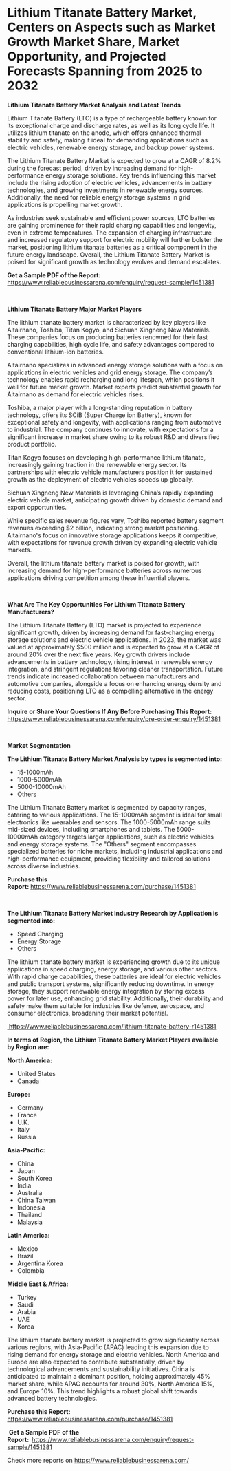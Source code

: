 <p><h1>Lithium Titanate Battery Market, Centers on Aspects such as Market Growth Market Share, Market Opportunity, and Projected Forecasts Spanning from 2025 to 2032</h1></p><p><strong>Lithium Titanate Battery Market Analysis and Latest Trends</strong></p>
<p><p>Lithium Titanate Battery (LTO) is a type of rechargeable battery known for its exceptional charge and discharge rates, as well as its long cycle life. It utilizes lithium titanate on the anode, which offers enhanced thermal stability and safety, making it ideal for demanding applications such as electric vehicles, renewable energy storage, and backup power systems. </p><p>The Lithium Titanate Battery Market is expected to grow at a CAGR of 8.2% during the forecast period, driven by increasing demand for high-performance energy storage solutions. Key trends influencing this market include the rising adoption of electric vehicles, advancements in battery technologies, and growing investments in renewable energy sources. Additionally, the need for reliable energy storage systems in grid applications is propelling market growth. </p><p>As industries seek sustainable and efficient power sources, LTO batteries are gaining prominence for their rapid charging capabilities and longevity, even in extreme temperatures. The expansion of charging infrastructure and increased regulatory support for electric mobility will further bolster the market, positioning lithium titanate batteries as a critical component in the future energy landscape. Overall, the Lithium Titanate Battery Market is poised for significant growth as technology evolves and demand escalates.</p></p>
<p><strong>Get a Sample PDF of the Report:&nbsp;</strong> <a href="https://www.reliablebusinessarena.com/enquiry/request-sample/1451381?utm_campaign=1420&utm_medium=2&utm_source=Github&utm_content=ia&utm_term=13022025&utm_id=lithium-titanate-battery">https://www.reliablebusinessarena.com/enquiry/request-sample/1451381</a></p>
<p>&nbsp;</p>
<p><strong>Lithium Titanate Battery Major Market Players</strong></p>
<p><p>The lithium titanate battery market is characterized by key players like Altairnano, Toshiba, Titan Kogyo, and Sichuan Xingneng New Materials. These companies focus on producing batteries renowned for their fast charging capabilities, high cycle life, and safety advantages compared to conventional lithium-ion batteries. </p><p>Altairnano specializes in advanced energy storage solutions with a focus on applications in electric vehicles and grid energy storage. The company’s technology enables rapid recharging and long lifespan, which positions it well for future market growth. Market experts predict substantial growth for Altairnano as demand for electric vehicles rises.</p><p>Toshiba, a major player with a long-standing reputation in battery technology, offers its SCiB (Super Charge ion Battery), known for exceptional safety and longevity, with applications ranging from automotive to industrial. The company continues to innovate, with expectations for a significant increase in market share owing to its robust R&D and diversified product portfolio.</p><p>Titan Kogyo focuses on developing high-performance lithium titanate, increasingly gaining traction in the renewable energy sector. Its partnerships with electric vehicle manufacturers position it for sustained growth as the deployment of electric vehicles speeds up globally.</p><p>Sichuan Xingneng New Materials is leveraging China’s rapidly expanding electric vehicle market, anticipating growth driven by domestic demand and export opportunities. </p><p>While specific sales revenue figures vary, Toshiba reported battery segment revenues exceeding $2 billion, indicating strong market positioning. Altairnano's focus on innovative storage applications keeps it competitive, with expectations for revenue growth driven by expanding electric vehicle markets.</p><p>Overall, the lithium titanate battery market is poised for growth, with increasing demand for high-performance batteries across numerous applications driving competition among these influential players.</p></p>
<p>&nbsp;</p>
<p><strong>What Are The Key Opportunities For Lithium Titanate Battery Manufacturers?</strong></p>
<p><p>The Lithium Titanate Battery (LTO) market is projected to experience significant growth, driven by increasing demand for fast-charging energy storage solutions and electric vehicle applications. In 2023, the market was valued at approximately $500 million and is expected to grow at a CAGR of around 20% over the next five years. Key growth drivers include advancements in battery technology, rising interest in renewable energy integration, and stringent regulations favoring cleaner transportation. Future trends indicate increased collaboration between manufacturers and automotive companies, alongside a focus on enhancing energy density and reducing costs, positioning LTO as a compelling alternative in the energy sector.</p></p>
<p><strong>Inquire or Share Your Questions If Any Before Purchasing This Report:</strong> <a href="https://www.reliablebusinessarena.com/enquiry/pre-order-enquiry/1451381?utm_campaign=1420&utm_medium=2&utm_source=Github&utm_content=ia&utm_term=13022025&utm_id=lithium-titanate-battery">https://www.reliablebusinessarena.com/enquiry/pre-order-enquiry/1451381</a></p>
<p>&nbsp;</p>
<p><strong>Market Segmentation</strong></p>
<p><strong>The Lithium Titanate Battery Market Analysis by types is segmented into:</strong></p>
<p><ul><li>15-1000mAh</li><li>1000-5000mAh</li><li>5000-10000mAh</li><li>Others</li></ul></p>
<p><p>The Lithium Titanate Battery market is segmented by capacity ranges, catering to various applications. The 15-1000mAh segment is ideal for small electronics like wearables and sensors. The 1000-5000mAh range suits mid-sized devices, including smartphones and tablets. The 5000-10000mAh category targets larger applications, such as electric vehicles and energy storage systems. The "Others" segment encompasses specialized batteries for niche markets, including industrial applications and high-performance equipment, providing flexibility and tailored solutions across diverse industries.</p></p>
<p><strong>Purchase this Report:&nbsp;</strong><a href="https://www.reliablebusinessarena.com/purchase/1451381?utm_campaign=1420&utm_medium=2&utm_source=Github&utm_content=ia&utm_term=13022025&utm_id=lithium-titanate-battery">https://www.reliablebusinessarena.com/purchase/1451381</a></p>
<p>&nbsp;</p>
<p><strong>The Lithium Titanate Battery Market Industry Research by Application is segmented into:</strong></p>
<p><ul><li>Speed Charging</li><li>Energy Storage</li><li>Others</li></ul></p>
<p><p>The lithium titanate battery market is experiencing growth due to its unique applications in speed charging, energy storage, and various other sectors. With rapid charge capabilities, these batteries are ideal for electric vehicles and public transport systems, significantly reducing downtime. In energy storage, they support renewable energy integration by storing excess power for later use, enhancing grid stability. Additionally, their durability and safety make them suitable for industries like defense, aerospace, and consumer electronics, broadening their market potential.</p></p>
<p><a href="https://www.reliablebusinessarena.com/lithium-titanate-battery-r1451381?utm_campaign=1420&utm_medium=2&utm_source=Github&utm_content=ia&utm_term=13022025&utm_id=lithium-titanate-battery">&nbsp;https://www.reliablebusinessarena.com/lithium-titanate-battery-r1451381</a></p>
<p><strong>In terms of Region, the Lithium Titanate Battery Market Players available by Region are:</strong></p>
<p>
    <p> <strong> North America: </strong>
        <ul>
            <li>United States</li>
            <li>Canada</li>
        </ul>
        </p> 
    <p> <strong> Europe: </strong>
        <ul>
            <li>Germany</li>
            <li>France</li>
            <li>U.K.</li>
            <li>Italy</li>
            <li>Russia</li>
        </ul>
        </p> 
    <p> <strong> Asia-Pacific: </strong>
        <ul>
            <li>China</li>
            <li>Japan</li>
            <li>South Korea</li>
            <li>India</li>
            <li>Australia</li>
            <li>China Taiwan</li>
            <li>Indonesia</li>
            <li>Thailand</li>
            <li>Malaysia</li>
        </ul>
        </p> 
    <p> <strong> Latin America: </strong>
        <ul>
            <li>Mexico</li>
            <li>Brazil</li>
            <li>Argentina Korea</li>
            <li>Colombia</li>
        </ul>
        </p> 
    <p> <strong> Middle East & Africa: </strong>
        <ul>
            <li>Turkey</li>
            <li>Saudi</li>
            <li>Arabia</li>
            <li>UAE</li>
            <li>Korea</li>
        </ul>
    </p>
    </p>
<p><p>The lithium titanate battery market is projected to grow significantly across various regions, with Asia-Pacific (APAC) leading this expansion due to rising demand for energy storage and electric vehicles. North America and Europe are also expected to contribute substantially, driven by technological advancements and sustainability initiatives. China is anticipated to maintain a dominant position, holding approximately 45% market share, while APAC accounts for around 30%, North America 15%, and Europe 10%. This trend highlights a robust global shift towards advanced battery technologies.</p></p>
<p><strong>Purchase this Report: </strong><a href="https://www.reliablebusinessarena.com/purchase/1451381?utm_campaign=1420&utm_medium=2&utm_source=Github&utm_content=ia&utm_term=13022025&utm_id=lithium-titanate-battery">https://www.reliablebusinessarena.com/purchase/1451381</a></p>
<p>&nbsp;<strong>Get a Sample PDF of the Report:&nbsp;&nbsp;</strong><a href="https://www.reliablebusinessarena.com/enquiry/request-sample/1451381?utm_campaign=1420&utm_medium=2&utm_source=Github&utm_content=ia&utm_term=13022025&utm_id=lithium-titanate-battery">https://www.reliablebusinessarena.com/enquiry/request-sample/1451381</a></p>
<p><strong></strong></p>
<p>Check more reports on <a href="https://www.reliablebusinessarena.com/?utm_campaign=1420&utm_medium=2&utm_source=Github&utm_content=ia&utm_term=13022025&utm_id=lithium-titanate-battery">https://www.reliablebusinessarena.com/</a></p>